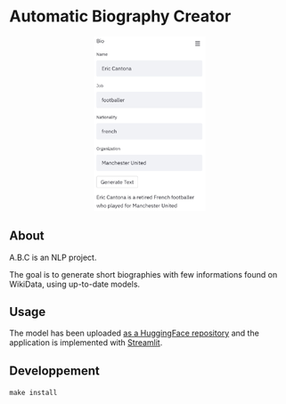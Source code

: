 # Automatic Biography Creator 

<p align="center">
<img src="https://github.com/NicolasPeruchot/Biography/blob/main/Example.jpg" alt="drawing" width="200"/>
</p>

## About 

A.B.C is an NLP project.

The goal is to generate short biographies with few informations found on WikiData, using up-to-date models.

## Usage

The model has been uploaded [as a HuggingFace repository](https://huggingface.co/NicolasPeruchot/Biography) and the application is implemented with [Streamlit](https://share.streamlit.io/nicolasperuchot/biography/main/stream.py).


## Developpement
``
make install
``
